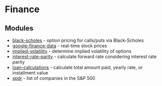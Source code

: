 # Finance

## Modules

* [black-scholes](https://github.com/MattL922/black-scholes) - option pricing for calls/puts via Black-Scholes
* [google-finance-data](https://github.com/bitquant/google-finance-data) - real-time stock prices
* [implied-volatility](https://github.com/MattL922/implied-volatility) - determine implied volatility of options
* [interest-rate-parity](https://github.com/supasate/Interest-Rate-Parity-JS) - calculate forward rate considering interest rate parity
* [loan-calculations](https://github.com/ViktorBezdek/loan-calculations) - calculate total amount paid, yearly rate, or installment value
* [spdr](https://github.com/bitquant/spdr) - list of companies in the S&P 500
